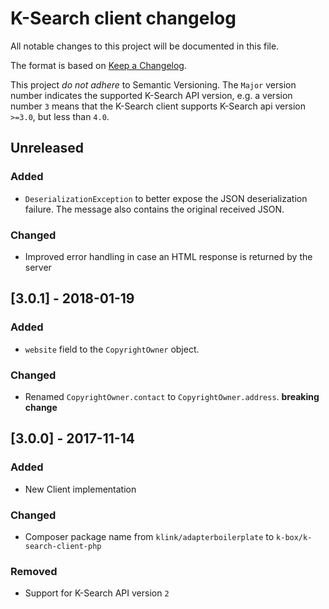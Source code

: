# K-Search client changelog

All notable changes to this project will be documented in this file.

The format is based on [Keep a Changelog](http://keepachangelog.com/en/0.3.0/).

This project _do not adhere_ to Semantic Versioning. The `Major` version number 
indicates the supported K-Search API version, e.g. a version number `3` means that
the K-Search client supports K-Search api version `>=3.0`, but less than `4.0`.

## Unreleased

### Added

- `DeserializationException` to better expose the JSON deserialization failure.
  The message also contains the original received JSON.

### Changed

- Improved error handling in case an HTML response is returned by the server

## [3.0.1] - 2018-01-19

### Added

- `website` field to the `CopyrightOwner` object.

### Changed

- Renamed `CopyrightOwner.contact` to  `CopyrightOwner.address`. **breaking change**

## [3.0.0] - 2017-11-14

### Added

- New Client implementation

### Changed

- Composer package name from `klink/adapterboilerplate` to `k-box/k-search-client-php`

### Removed

- Support for K-Search API version `2`
